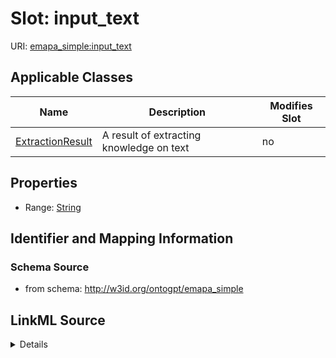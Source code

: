 

# Slot: input_text

URI: [emapa_simple:input_text](http://w3id.org/ontogpt/emapa_simpleinput_text)



<!-- no inheritance hierarchy -->





## Applicable Classes

| Name | Description | Modifies Slot |
| --- | --- | --- |
| [ExtractionResult](ExtractionResult.md) | A result of extracting knowledge on text |  no  |







## Properties

* Range: [String](String.md)





## Identifier and Mapping Information







### Schema Source


* from schema: http://w3id.org/ontogpt/emapa_simple




## LinkML Source

<details>
```yaml
name: input_text
from_schema: http://w3id.org/ontogpt/emapa_simple
rank: 1000
alias: input_text
owner: ExtractionResult
domain_of:
- ExtractionResult
range: string

```
</details>